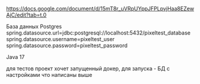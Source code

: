 https://docs.google.com/document/d/15mT8r_uVRpUYppJFPLpvjHaa8EZewAjC/edit?tab=t.0

База данных Postgres
spring.datasource.url=jdbc:postgresql://localhost:5432/pixeltest_database
spring.datasource.username=pixeltest_user
spring.datasource.password=pixeltest_password

Java 17 



для тестов проект хочет запущенный докер, для запуска - БД с настройками что написаны выше
